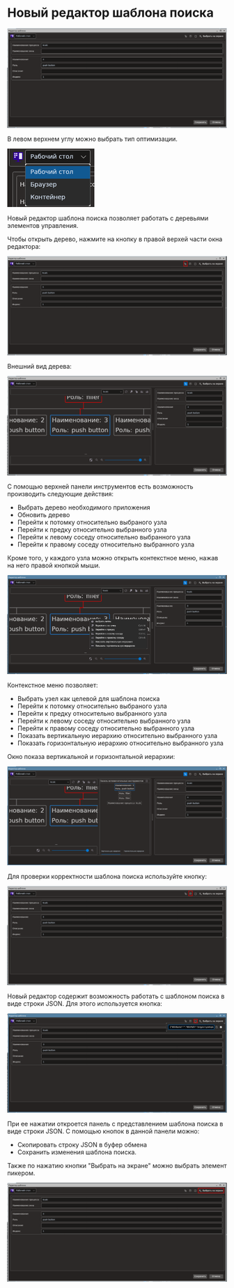 # Новый редактор шаблона поиска



  ![](../../resources/process/searchpatterns/pattern-editor-base.png)

В левом верхнем углу можно выбрать тип оптимизации.

  ![](../../resources/process/searchpatterns/pattern-editor-autamation-types.png)

Новый редактор шаблона поиска позволяет работать с деревьями элементов управления.

Чтобы открыть дерево, нажмите на кнопку в правой верхей части окна редактора:

  ![](../../resources/process/searchpatterns/pattern-editor-open-tree-button.png)

Внешний вид дерева:

  ![](../../resources/process/searchpatterns/pattern-editor-tree.png)

С помощью верхней панели инструментов есть возможность производить следующие действия:
 * Выбрать дерево необходимого приложения
 * Обновить дерево
 * Перейти к потомку относительно выбраного узла
 * Перейти к предку относительно выбранного узла
 * Перейти к левому соседу относительно выбранного узла
 * Перейти к правому соседу относительно выбранного узла

 Кроме того, у каждого узла можно открыть контекстное меню, нажав на него правой кнопкой мыши.

   ![](../../resources/process/searchpatterns/pattern-editor-tree-context-menu.png)

Контекстное меню позволяет:

* Выбрать узел как целевой для шаблона поиска
* Перейти к потомку относительно выбраного узла
* Перейти к предку относительно выбранного узла
* Перейти к левому соседу относительно выбранного узла
* Перейти к правому соседу относительно выбранного узла
* Показать вертикальную иерархию относительно выбранного узла
* Показать горизонтальную иерархию относительно выбранного узла

Окно показа вертикальной и горизонтальной иерархии:

   ![](../../resources/process/searchpatterns/pattern-editor-tree-hierarchy-panel.png)

Для проверки корректности шаблона поиска используйте кнопку:

   ![](../../resources/process/searchpatterns/pattern-editor-validation-button.png)

Новый редактор содержит возможность работать с шаблоном поиска в виде строки JSON. Для этого используется кнопка:

   ![](../../resources/process/searchpatterns/pattern-editor-open-search-pattern-as-json-button.png)

При ее нажатии откроется панель с представлением шаблона поиска в виде строки JSON. С помощью кнопок в данной панели можно:
 * Скопировать строку JSON в буфер обмена
 * Сохранить изменения шаблона поиска.

Также по нажатию кнопки "Выбрать на экране" можно выбрать элемент пикером.

   ![](../../resources/process/searchpatterns/pattern-editor-select-on-screan-button.png)
